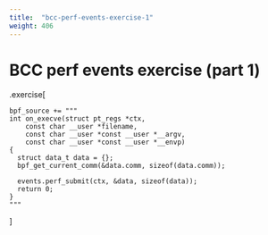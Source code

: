 ```yaml
---
title:  "bcc-perf-events-exercise-1"
weight: 406
---
```


# BCC perf events exercise (part 1)

.exercise[
```
bpf_source += """
int on_execve(struct pt_regs *ctx,
    const char __user *filename,
    const char __user *const __user *__argv,
    const char __user *const __user *__envp)
{
  struct data_t data = {};
  bpf_get_current_comm(&data.comm, sizeof(data.comm));

  events.perf_submit(ctx, &data, sizeof(data));
  return 0;
}
"""
```
]
